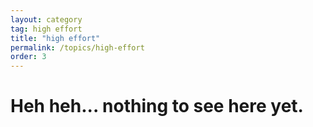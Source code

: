```yaml
---
layout: category
tag: high effort
title: "high effort"
permalink: /topics/high-effort
order: 3
---
```


<h1>Heh heh... nothing to see here yet.</h1>

